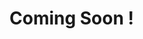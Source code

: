 <html>
<head>
<title> My Thoughts </title>
 </head>
 <body>
  <h1>Coming Soon ! </h1>
 </body>
 </html>


